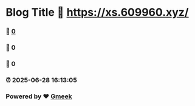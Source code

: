 # Blog Title :link: https://xs.609960.xyz/ 
### :page_facing_up: [0](https://xs.609960.xyz//tag.html) 
### :speech_balloon: 0 
### :hibiscus: 0 
### :alarm_clock: 2025-06-28 16:13:05 
### Powered by :heart: [Gmeek](https://github.com/Meekdai/Gmeek)
